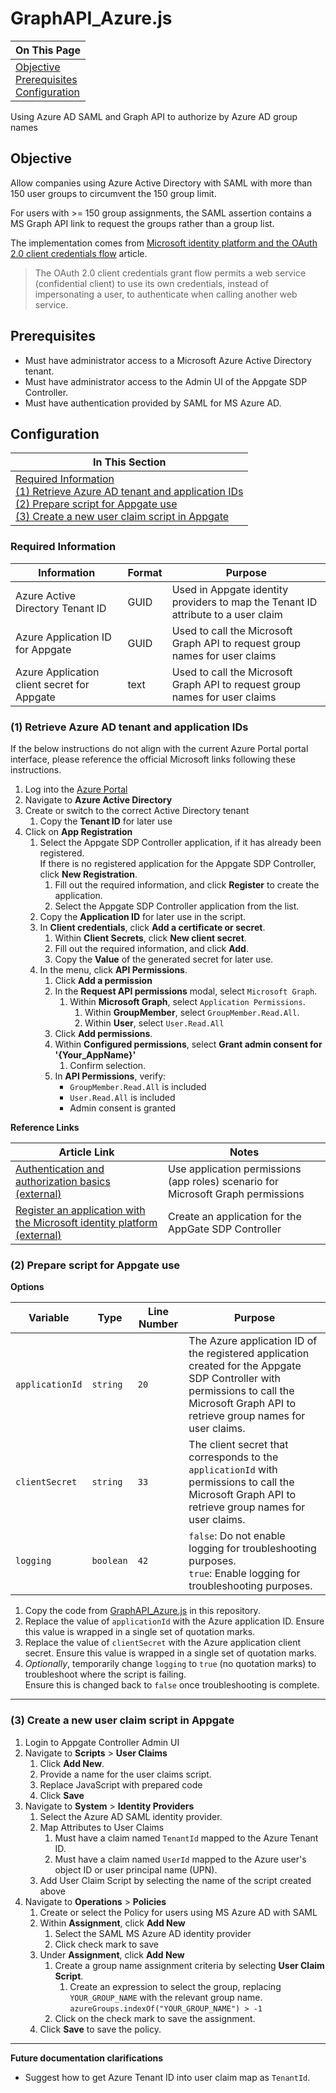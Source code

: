 # GraphAPI_Azure.js

| On This Page |
| --- |
| [Objective](#objective)<br>[Prerequisites](#prerequisites)<br>[Configuration](#configuration) |

Using Azure AD SAML and Graph API to authorize by Azure AD group names

## Objective

Allow companies using Azure Active Directory with SAML with more than 150 user groups to circumvent the 150 group limit.

For users with >= 150 group assignments, the SAML assertion contains a MS Graph API link to request the groups rather
than a group list.

The implementation comes
from [Microsoft identity platform and the OAuth 2.0 client credentials flow](https://docs.microsoft.com/en-us/azure/active-directory/develop/v2-oauth2-client-creds-grant-flow)
article.

> The OAuth 2.0 client credentials grant flow permits a web service (confidential client) to use its own credentials,
> instead of impersonating a user, to authenticate when calling another web service.

## Prerequisites

* Must have administrator access to a Microsoft Azure Active Directory tenant.
* Must have administrator access to the Admin UI of the Appgate SDP Controller.
* Must have authentication provided by SAML for MS Azure AD.

## Configuration

| In This Section                                                                                                                                                                                                                                                                                                                  |
|----------------------------------------------------------------------------------------------------------------------------------------------------------------------------------------------------------------------------------------------------------------------------------------------------------------------------------|
| [Required Information](#required-information)<br>[(1) Retrieve Azure AD tenant and application IDs](#1-retrieve-azure-ad-tenant-and-application-ids)<br>[(2) Prepare script for Appgate use](#2-prepare-script-for-appgate-use)<br>[(3) Create a new user claim script in Appgate](#3-create-a-new-user-claim-script-in-appgate) |

### Required Information

| Information                                 | Format | Purpose                                                                           |
|---------------------------------------------|--------|-----------------------------------------------------------------------------------|
| Azure Active Directory Tenant ID            | GUID   | Used in Appgate identity providers to map the Tenant ID attribute to a user claim |
| Azure Application ID for Appgate            | GUID   | Used to call the Microsoft Graph API to request group names for user claims       |
| Azure Application client secret for Appgate | text   | Used to call the Microsoft Graph API to request group names for user claims       |       

### (1) Retrieve Azure AD tenant and application IDs

If the below instructions do not align with the current Azure Portal portal interface, please reference the official
Microsoft links following these instructions.

1. Log into the [Azure Portal](https://portal.azure.com/#home)
1. Navigate to **Azure Active Directory**
1. Create or switch to the correct Active Directory tenant
    1. Copy the **Tenant ID** for later use
1. Click on **App Registration**
    1. Select the Appgate SDP Controller application, if it has already been registered.
       <br>If there is no registered application for the Appgate SDP Controller, click **New Registration**.
        1. Fill out the required information, and click **Register** to create the application.
        1. Select the Appgate SDP Controller application from the list.
    1. Copy the **Application ID** for later use in the script.
    1. In **Client credentials**, click **Add a certificate or secret**.
        1. Within **Client Secrets**, click **New client secret**.
        1. Fill out the required information, and click **Add**.
        1. Copy the **Value** of the generated secret for later use.
    1. In the menu, click **API Permissions**.
        1. Click **Add a permission**
        1. In the **Request API permissions** modal, select `Microsoft Graph`.
            1. Within **Microsoft Graph**, select `Application Permissions`.
                1. Within **GroupMember**, select `GroupMember.Read.All`.
                1. Within **User**, select `User.Read.All`
        1. Click **Add permissions**.
        1. Within **Configured permissions**, select **Grant admin consent for '{Your_AppName}'**
            1. Confirm selection.
        1. In **API Permissions**, verify:
            - `GroupMember.Read.All` is included
            - `User.Read.All` is included
            - Admin consent is granted

**Reference Links**

| Article Link                                                                                                                           | Notes                                                                            |
|----------------------------------------------------------------------------------------------------------------------------------------|----------------------------------------------------------------------------------|
| [Authentication and authorization basics (external)](https://learn.microsoft.com/en-us/graph/auth/auth-concepts)                       | Use application permissions (app roles) scenario for Microsoft Graph permissions |
| [Register an application with the Microsoft identity platform (external)](https://docs.microsoft.com/en-us/graph/auth-register-app-v2) | Create an application for the AppGate SDP Controller                             |

### (2) Prepare script for Appgate use

**Options**

| Variable        | Type      | Line Number | Purpose                                                                                                                                                                                 |
|-----------------|-----------|-------------|-----------------------------------------------------------------------------------------------------------------------------------------------------------------------------------------|
| `applicationId` | `string`  | `20`        | The Azure application ID of the registered application created for the Appgate SDP Controller with permissions to call the Microsoft Graph API to retrieve group names for user claims. |
| `clientSecret`  | `string`  | `33`        | The client secret that corresponds to the `applicationId` with permissions to call the Microsoft Graph API to retrieve group names for user claims.                                     |
| `logging`       | `boolean` | `42`        | `false`: Do not enable logging for troubleshooting purposes.<br>`true`: Enable logging for troubleshooting purposes.                                                                    |

1. Copy the code from [GraphAPI_Azure.js](./GraphAPI_Azure.js) in this repository.
2. Replace the value of `applicationId` with the Azure application ID. Ensure this value is wrapped in a single set of
   quotation marks.
3. Replace the value of `clientSecret` with the Azure application client secret. Ensure this value is wrapped in a
   single set of quotation marks.
4. _Optionally_, temporarily change `logging` to `true` (no quotation marks) to troubleshoot where the script is
   failing.<br>Ensure this is changed back to `false` once troubleshooting is complete.

---

### (3) Create a new user claim script in Appgate

1. Login to Appgate Controller Admin UI
1. Navigate to **Scripts** > **User Claims**
    1. Click **Add New**.
    1. Provide a name for the user claims script.
    1. Replace JavaScript with prepared code
    1. Click **Save**
1. Navigate to **System** > **Identity Providers**
    1. Select the Azure AD SAML identity provider.
    1. Map Attributes to User Claims
        1. Must have a claim named `TenantId` mapped to the Azure Tenant ID.
        1. Must have a claim named `UserId` mapped to the Azure user's object ID or user principal name (UPN).
    1. Add User Claim Script by selecting the name of the script created above
1. Navigate to **Operations** > **Policies**
    1. Create or select the Policy for users using MS Azure AD with SAML
    1. Within **Assignment**, click **Add New**
        1. Select the SAML MS Azure AD identity provider
        1. Click check mark to save
    1. Under **Assignment**, click **Add New**
        1. Create a group name assignment criteria by selecting **User Claim Script**.
            1. Create an expression to select the group, replacing `YOUR_GROUP_NAME` with the relevant group
               name. ```azureGroups.indexOf("YOUR_GROUP_NAME") > -1```
        1. Click on the check mark to save the assignment.
    1. Click **Save** to save the policy.
---

**Future documentation clarifications**
- Suggest how to get Azure Tenant ID into user claim map as `TenantId`.

